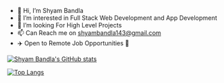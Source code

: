 - 👋 Hi, I’m Shyam Bandla
- 👀 I’m interested in Full Stack Web Development and App Development 
- 💞️ I’m looking For High Level Projects
- 📫 Can Reach me on shyambandla143@gmail.com
- ✈️ Open to Remote Job Opportunities 🍻



[![Shyam Bandla's GitHub stats](https://github-readme-stats.vercel.app/api?username=shyambandla&count_private=true&show_icons=true)](https://github.com/shyambandla/github-readme-stats)

[![Top Langs](https://github-readme-stats.vercel.app/api/top-langs/?username=shyambandla&count_private=true&show_icons=true)](https://github.com/shyambandla/github-readme-stats)

<!---
shyambandla/shyambandla is a ✨ special ✨ repository because its `README.md` (this file) appears on your GitHub profile.
You can click the Preview link to take a look at your changes.
--->
